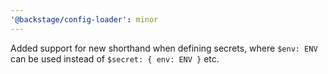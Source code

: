 ```yaml
---
'@backstage/config-loader': minor
---
```


Added support for new shorthand when defining secrets, where `$env: ENV` can be used instead of `$secret: { env: ENV }` etc.
